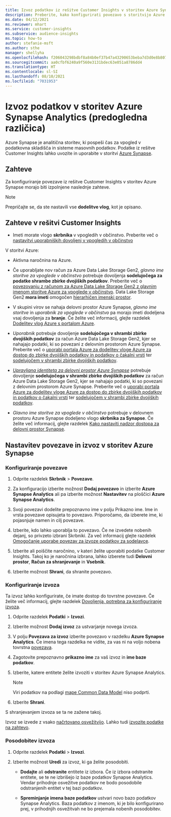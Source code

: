 ```yaml
---
title: Izvoz podatkov iz rešitve Customer Insights v storitev Azure Synapse Analytics
description: Preberite, kako konfigurirati povezavo s storitvijo Azure Synapse Analytics.
ms.date: 04/12/2021
ms.reviewer: mhart
ms.service: customer-insights
ms.subservice: audience-insights
ms.topic: how-to
author: stefanie-msft
ms.author: sthe
manager: shellyha
ms.openlocfilehash: f206043298bdbf8a84b0ef37b47a43290653beba7d3d0e8b807ec74513614aa8
ms.sourcegitcommit: aa0cfbf6240a9f560e3131bdec63e051a8786dd4
ms.translationtype: HT
ms.contentlocale: sl-SI
ms.lasthandoff: 08/10/2021
ms.locfileid: "7031953"
---
```

# <a name="export-data-to-azure-synapse-analytics-preview"></a>Izvoz podatkov v storitev Azure Synapse Analytics (predogledna različica)

Azure Synapse je analitična storitev, ki pospeši čas za vpogled v podatkovna skladišča in sisteme masovnih podatkov. Podatke iz rešitve Customer Insights lahko uvozite in uporabite v storitvi [Azure Synapse](/azure/synapse-analytics/overview-what-is).

## <a name="prerequisites"></a>Zahteve

Za konfiguriranje povezave iz rešitve Customer Insights v storitev Azure Synapse morajo biti izpolnjene naslednje zahteve.

> [!NOTE]
> Prepričajte se, da ste nastavili vse **dodelitve vlog**, kot je opisano.  

## <a name="prerequisites-in-customer-insights"></a>Zahteve v rešitvi Customer Insights

* Imeti morate vlogo **skrbnika** v vpogledih v občinstvo. Preberite več o [nastavitvi uporabniških dovoljenj v vpogledih v občinstvo](permissions.md#assign-roles-and-permissions)

V storitvi Azure: 

- Aktivna naročnina na Azure.

- Če uporabljate nov račun za Azure Data Lake Storage Gen2, *glavno ime storitve za vpoglede v občinstvo* potrebuje dovoljenja **sodelujočega za podatke shrambe zbirke dvojiških podatkov**. Preberite več o [povezovanju z računom za Azure Data Lake Storage Gen2 z glavnim imenom storitve Azure za vpoglede v občinstvo](connect-service-principal.md). Data Lake Storage Gen2 **mora imeti** omogočen [hierarhičen imenski prostor](/azure/storage/blobs/data-lake-storage-namespace).

- V skupini virov se nahaja delovni prostor Azure Synapse, *glavno ime storitve* in *uporabnik za vpoglede v občinstvo* pa morajo imeti dodeljena vsaj dovoljenja za **branje**. Če želite več informacij, glejte razdelek [Dodelitev vlog Azure s portalom Azure](/azure/role-based-access-control/role-assignments-portal).

- *Uporabnik* potrebuje dovoljenje **sodelujočega v shrambi zbirke dvojiških podatkov** za račun Azure Data Lake Storage Gen2, kjer se nahajajo podatki, ki so povezani z delovnim prostorom Azure Synapse. Preberite več o [uporabi portala Azure za dodelitev vloge Azure za dostop do zbirke dvojiških podatkov in podatkov o čakalni vrsti](/azure/storage/common/storage-auth-aad-rbac-portal) ter [sodelujočem v shrambi zbirke dvojiških podatkov](/azure/role-based-access-control/built-in-roles#storage-blob-data-contributor).

- *[Upravljana identiteta za delovni prostor Azure Synapse](/azure/synapse-analytics/security/synapse-workspace-managed-identity)* potrebuje dovoljenje **sodelujočega v shrambi zbirke dvojiških podatkov** za račun Azure Data Lake Storage Gen2, kjer se nahajajo podatki, ki so povezani z delovnim prostorom Azure Synapse. Preberite več o [uporabi portala Azure za dodelitev vloge Azure za dostop do zbirke dvojiških podatkov in podatkov o čakalni vrsti](/azure/storage/common/storage-auth-aad-rbac-portal) ter [sodelujočem v shrambi zbirke dvojiških podatkov](/azure/role-based-access-control/built-in-roles#storage-blob-data-contributor).

- *Glavno ime storitve za vpoglede v občinstvo* potrebuje v delovnem prostoru Azure Synapse dodeljeno vlogo **skrbnika za Synapse**. Če želite več informacij, glejte razdelek [Kako nastaviti nadzor dostopa za delovni prostor Synapse](/azure/synapse-analytics/security/how-to-set-up-access-control).

## <a name="set-up-the-connection-and-export-to-azure-synapse"></a>Nastavitev povezave in izvoz v storitev Azure Synapse

### <a name="configure-a-connection"></a>Konfiguriranje povezave

1. Odprite razdelek **Skrbnik** > **Povezave**.

1. Za konfiguracijo izberite možnost **Dodaj povezavo** in izberite **Azure Synapse Analytics** ali pa izberite možnost **Nastavitev** na ploščici **Azure Synapse Analytics**.

1. Svoji povezavi dodelite prepoznavno ime v polju Prikazno ime. Ime in vrsta povezave opisujeta to povezavo. Priporočamo, da izberete ime, ki pojasnjuje namen in cilj povezave.

1. Izberite, kdo lahko uporablja to povezavo. Če ne izvedete nobenih dejanj, so privzeto izbrani Skrbniki. Za več informacij glejte razdelek [Omogočanje uporabe povezav za izvoze podatkov za sodelavce](connections.md#allow-contributors-to-use-a-connection-for-exports).

1. Izberite ali poiščite naročnino, v kateri želite uporabiti podatke Customer Insights. Takoj ko je naročnina izbrana, lahko izberete tudi **Delovni prostor**, **Račun za shranjevanje** in **Vsebnik**.

1. Izberite možnost **Shrani**, da shranite povezavo.

### <a name="configure-an-export"></a>Konfiguriranje izvoza

Ta izvoz lahko konfigurirate, če imate dostop do tovrstne povezave. Če želite več informacij, glejte razdelek [Dovoljenja, potrebna za konfiguriranje izvoza](export-destinations.md#set-up-a-new-export).

1. Odprite razdelek **Podatki** > **Izvozi**.

1. Izberite možnost **Dodaj izvoz** za ustvarjanje novega izvoza.

1. V polju **Povezava za izvoz** izberite povezavo v razdelku **Azure Synapse Analytics**. Če imena tega razdelka ne vidite, za vas ni na voljo nobena tovrstna [povezava](connections.md).

1. Zagotovite prepoznavno **prikazno ime** za vaš izvoz in **ime baze podatkov**.

1. Izberite, katere entitete želite izvoziti v storitev Azure Synapse Analytics.
   > [!NOTE]
   > Viri podatkov na podlagi [mape Common Data Model](connect-common-data-model.md) niso podprti.

2. Izberite **Shrani**.

S shranjevanjem izvoza se ta ne zažene takoj.

Izvoz se izvede z vsako [načrtovano osvežitvijo](system.md#schedule-tab). Lahko tudi [izvozite podatke na zahtevo](export-destinations.md#run-exports-on-demand).

### <a name="update-an-export"></a>Posodobitev izvoza

1. Odprite razdelek **Podatki** > **Izvozi**.

1. Izberite možnost **Uredi** za izvoz, ki ga želite posodobiti.

   - **Dodajte** ali **odstranite** entitete iz izbora. Če iz izbora odstranite entitete, se te ne izbrišejo iz baze podatkov Synapse Analytics. Vendar prihodnje osvežitve podatkov ne bodo posodobile odstranjenih entitet v tej bazi podatkov.

   - **Spreminjanje imena baze podatkov** ustvari novo bazo podatkov Synapse Analytics. Baza podatkov z imenom, ki je bilo konfigurirano prej, v prihodnjih osvežitvah ne bo prejemala nobenih posodobitev.
